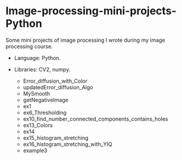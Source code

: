 # Image-processing-mini-projects-Python
Some mini projects of image processing I wrote during my image processing course. 
* Language: Python.
* Libraries: CV2, numpy.

  * Error_diffusion_with_Color
  * updatedError_diffusion_Algo
  * MySmooth
  * getNegativeImage
  * ex1
  * ex6_Thresholding
  * ex10_find_number_connected_components_contains_holes
  * ex13_Colors 
  * ex14
  * ex15_histogram_stretching
  * ex16_histogram_stretching_with_YIQ
  * example3
